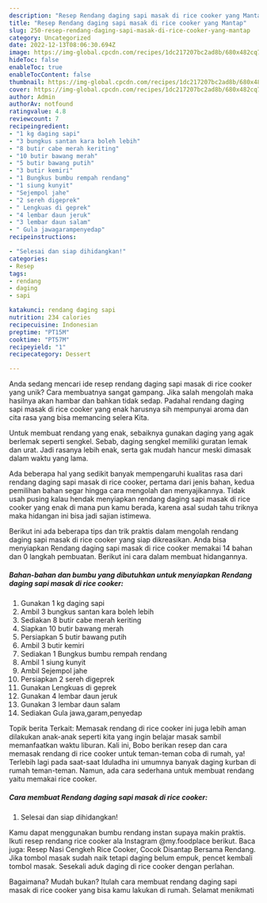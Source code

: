 ```yaml
---
description: "Resep Rendang daging sapi masak di rice cooker yang Mantap"
title: "Resep Rendang daging sapi masak di rice cooker yang Mantap"
slug: 250-resep-rendang-daging-sapi-masak-di-rice-cooker-yang-mantap
category: Uncategorized
date: 2022-12-13T08:06:30.694Z
image: https://img-global.cpcdn.com/recipes/1dc217207bc2ad8b/680x482cq70/rendang-daging-sapi-masak-di-rice-cooker-foto-resep-utama.jpg
hideToc: false
enableToc: true
enableTocContent: false
thumbnail: https://img-global.cpcdn.com/recipes/1dc217207bc2ad8b/680x482cq70/rendang-daging-sapi-masak-di-rice-cooker-foto-resep-utama.jpg
cover: https://img-global.cpcdn.com/recipes/1dc217207bc2ad8b/680x482cq70/rendang-daging-sapi-masak-di-rice-cooker-foto-resep-utama.jpg
author: Admin
authorAv: notfound
ratingvalue: 4.8
reviewcount: 7
recipeingredient:
- "1 kg daging sapi"
- "3 bungkus santan kara boleh lebih"
- "8 butir cabe merah keriting"
- "10 butir bawang merah"
- "5 butir bawang putih"
- "3 butir kemiri"
- "1 Bungkus bumbu rempah rendang"
- "1 siung kunyit"
- "Sejempol jahe"
- "2 sereh digeprek"
- " Lengkuas di geprek"
- "4 lembar daun jeruk"
- "3 lembar daun salam"
- " Gula jawagarampenyedap"
recipeinstructions:

- "Selesai dan siap dihidangkan!"
categories:
- Resep
tags:
- rendang
- daging
- sapi

katakunci: rendang daging sapi 
nutrition: 234 calories
recipecuisine: Indonesian
preptime: "PT15M"
cooktime: "PT57M"
recipeyield: "1"
recipecategory: Dessert

---
```





Anda sedang mencari ide resep rendang daging sapi masak di rice cooker yang unik? Cara membuatnya sangat gampang. Jika salah mengolah maka hasilnya akan hambar dan bahkan tidak sedap. Padahal rendang daging sapi masak di rice cooker yang enak harusnya sih mempunyai aroma dan cita rasa yang bisa memancing selera Kita.





Untuk membuat rendang yang enak, sebaiknya gunakan daging yang agak berlemak seperti sengkel. Sebab, daging sengkel memiliki guratan lemak dan urat. Jadi rasanya lebih enak, serta gak mudah hancur meski dimasak dalam waktu yang lama.

Ada beberapa hal yang sedikit banyak mempengaruhi kualitas rasa dari rendang daging sapi masak di rice cooker, pertama dari jenis bahan, kedua pemilihan bahan segar hingga cara mengolah dan menyajikannya. Tidak usah pusing kalau hendak menyiapkan rendang daging sapi masak di rice cooker yang enak di mana pun kamu berada, karena asal sudah tahu triknya maka hidangan ini bisa jadi sajian istimewa.






Berikut ini ada beberapa tips dan trik praktis dalam mengolah rendang daging sapi masak di rice cooker yang siap dikreasikan. Anda bisa menyiapkan Rendang daging sapi masak di rice cooker memakai 14 bahan dan 0 langkah pembuatan. Berikut ini cara dalam membuat hidangannya.

<!--inarticleads1-->

##### Bahan-bahan dan bumbu yang dibutuhkan untuk menyiapkan Rendang daging sapi masak di rice cooker:

1. Gunakan 1 kg daging sapi
1. Ambil 3 bungkus santan kara boleh lebih
1. Sediakan 8 butir cabe merah keriting
1. Siapkan 10 butir bawang merah
1. Persiapkan 5 butir bawang putih
1. Ambil 3 butir kemiri
1. Sediakan 1 Bungkus bumbu rempah rendang
1. Ambil 1 siung kunyit
1. Ambil Sejempol jahe
1. Persiapkan 2 sereh digeprek
1. Gunakan  Lengkuas di geprek
1. Gunakan 4 lembar daun jeruk
1. Gunakan 3 lembar daun salam
1. Sediakan  Gula jawa,garam,penyedap


Topik berita Terkait: Memasak rendang di rice cooker ini juga lebih aman dilakukan anak-anak seperti kita yang ingin belajar masak sambil memanfaatkan waktu liburan. Kali ini, Bobo berikan resep dan cara memasak rendang di rice cooker untuk teman-teman coba di rumah, ya! Terlebih lagi pada saat-saat Iduladha ini umumnya banyak daging kurban di rumah teman-teman. Namun, ada cara sederhana untuk membuat rendang yaitu memakai rice cooker. 

<!--inarticleads2-->

##### Cara membuat Rendang daging sapi masak di rice cooker:


1. Selesai dan siap dihidangkan!

Kamu dapat menggunakan bumbu rendang instan supaya makin praktis. Ikuti resep rendang rice cooker ala Instagram @my.foodplace berikut. Baca juga: Resep Nasi Cengkeh Rice Cooker, Cocok Disantap Bersama Rendang. Jika tombol masak sudah naik tetapi daging belum empuk, pencet kembali tombol masak. Sesekali aduk daging di rice cooker dengan perlahan. 

Bagaimana? Mudah bukan? Itulah cara membuat rendang daging sapi masak di rice cooker yang bisa kamu lakukan di rumah. Selamat menikmati
